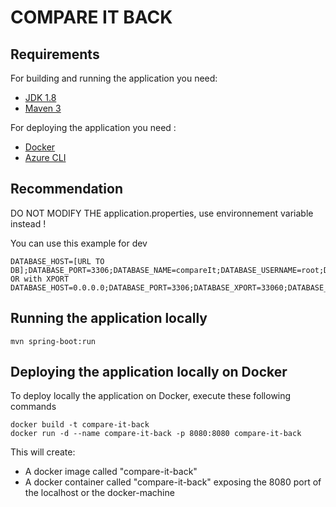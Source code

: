 # COMPARE IT BACK

## Requirements

For building and running the application you need:

- [JDK 1.8](http://www.oracle.com/technetwork/java/javase/downloads/jdk8-downloads-2133151.html)
- [Maven 3](https://maven.apache.org)

For deploying the application you need :
- [Docker](https://docs.docker.com/install/)
- [Azure CLI](https://docs.microsoft.com/fr-fr/cli/azure/install-azure-cli?view=azure-cli-latest)

## Recommendation

DO NOT MODIFY THE application.properties, use environnement variable instead !

You can use this example for dev
```
DATABASE_HOST=[URL TO DB];DATABASE_PORT=3306;DATABASE_NAME=compareIt;DATABASE_USERNAME=root;DATABASE_PASSWORD=root;CLIENT_URL=http://localhost:4200
OR with XPORT
DATABASE_HOST=0.0.0.0;DATABASE_PORT=3306;DATABASE_XPORT=33060;DATABASE_NAME=compareIt;DATABASE_USERNAME=root;DATABASE_PASSWORD=rootP@ssw0rd;CLIENT_URL=http://localhost:4200
```

## Running the application locally

```shell
mvn spring-boot:run
```

## Deploying the application locally on Docker

To deploy locally the application on Docker, execute these following commands

```shell
docker build -t compare-it-back
docker run -d --name compare-it-back -p 8080:8080 compare-it-back
```

This will create:

* A docker image called "compare-it-back"
* A docker container called "compare-it-back" exposing the 8080 port of the localhost or the docker-machine
